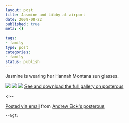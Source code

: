 ```yaml
--- 
layout: post
title: Jasmine and Libby at airport
date: 2009-08-22
published: true
meta: {}

tags: 
- family
type: post
categories: 
- family
status: publish
---
```

Jasmine is wearing her Hannah Montana sun glasses.

[![](http://media.eick.us/2011/05/IMG_0237.jpg.scaled.500.jpg)](http://posterous.com/getfile/files.posterous.com/andreweick/rvzZMrfUkLCmW9qcDgdg3TedxvtPpyoCnexhcLPE1QsM3DcHDOnaBCcS53wf/IMG_0237.jpg.scaled.1000.jpg) [![](http://media.eick.us/2011/05/IMG_0239.jpg.scaled.500.jpg)](http://posterous.com/getfile/files.posterous.com/andreweick/TCSly1UPqhqU7gLFkEaM6lisPNmSscUkWC72JDXVJmnBcBL2NIuzjEbebEM0/IMG_0239.jpg.scaled.1000.jpg) [![](http://media.eick.us/2011/05/IMG_0241.jpg.scaled.500.jpg)](http://posterous.com/getfile/files.posterous.com/andreweick/Ouo2xWVtqOuTvEEMCwnNQP5nIbMQgIT9zYuJ3wNSxQquIDcFcVdreD2AAzRS/IMG_0241.jpg.scaled.1000.jpg) [See and download the full gallery on posterous](http://andreweick.posterous.com/jasmine-and-libby-at-airport)

&lt;!--  

  [Posted via email](http://posterous.com)   from [Andrew Eick's posterous](http://andreweick.posterous.com/jasmine-and-libby-at-airport)  

    --&gt;
